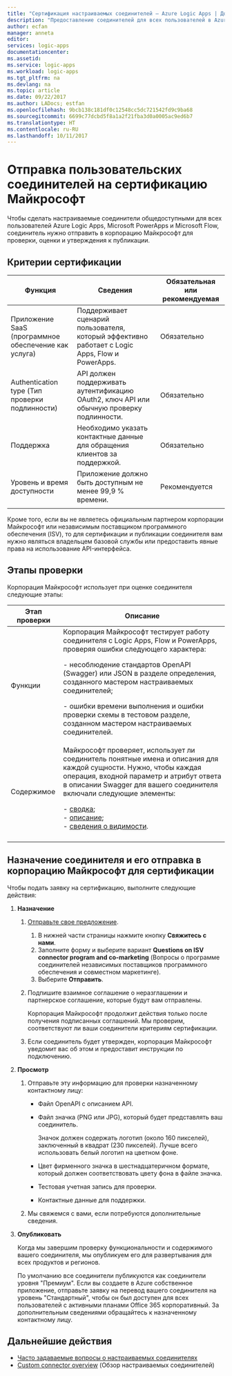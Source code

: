 ```yaml
---
title: "Сертификация настраиваемых соединителей — Azure Logic Apps | Документация Майкрософт"
description: "Предоставление соединителей для всех пользователей в Azure Logic Apps, Microsoft Flow и Microsoft PowerApps"
author: ecfan
manager: anneta
editor: 
services: logic-apps
documentationcenter: 
ms.assetid: 
ms.service: logic-apps
ms.workload: logic-apps
ms.tgt_pltfrm: na
ms.devlang: na
ms.topic: article
ms.date: 09/22/2017
ms.author: LADocs; estfan
ms.openlocfilehash: 9bcb138c181df0c12548cc5dc721542fd9c9ba68
ms.sourcegitcommit: 6699c77dcbd5f8a1a2f21fba3d0a0005ac9ed6b7
ms.translationtype: HT
ms.contentlocale: ru-RU
ms.lasthandoff: 10/11/2017
---
```

# <a name="submit-your-connectors-for-microsoft-certification"></a>Отправка пользовательских соединителей на сертификацию Майкрософт

Чтобы сделать настраиваемые соединители общедоступными для всех пользователей Azure Logic Apps, Microsoft PowerApps и Microsoft Flow, соединитель нужно отправить в корпорацию Майкрософт для проверки, оценки и утверждения к публикации. 

## <a name="certification-criteria"></a>Критерии сертификации

| Функция | Сведения | Обязательная или рекомендуемая |
|------------|---------|-------------------------|
| Приложение SaaS (программное обеспечение как услуга) | Поддерживает сценарий пользователя, который эффективно работает с Logic Apps, Flow и PowerApps. | Обязательно |
| Authentication type (Тип проверки подлинности) | API должен поддерживать аутентификацию OAuth2, ключ API или обычную проверку подлинности. | Обязательно | 
| Поддержка | Необходимо указать контактные данные для обращения клиентов за поддержкой. | Обязательно | 
| Уровень и время доступности | Приложение должно быть доступным не менее 99,9 % времени. | Рекомендуется | 
|||| 

Кроме того, если вы не являетесь официальным партнером корпорации Майкрософт или независимым поставщиком программного обеспечения (ISV), то для сертификации и публикации соединителя вам нужно являться владельцем базовой службы или предоставить явные права на использование API-интерфейса.

## <a name="validation-phases"></a>Этапы проверки

Корпорация Майкрософт использует при оценке соединителя следующие этапы:

| Этап проверки | Описание | 
| ----- | ----------- |
| Функции | Корпорация Майкрософт тестирует работу соединителя с Logic Apps, Flow и PowerApps, проверяя ошибки следующего характера: <p>- несоблюдение стандартов OpenAPI (Swagger) или JSON в разделе определения, созданного мастером настраиваемых соединителей; <p>- ошибки времени выполнения и ошибки проверки схемы в тестовом разделе, созданном мастером настраиваемых соединителей. | 
| Содержимое | Майкрософт проверяет, использует ли соединитель понятные имена и описания для каждой сущности. Нужно, чтобы каждая операция, входной параметр и атрибут ответа в описании Swagger для вашего соединителя включали следующие элементы: <p>- [сводка](../logic-apps/custom-connector-openapi-extensions.md#summary); <br>- [описание](../logic-apps/custom-connector-openapi-extensions.md#description); </br>- [сведения о видимости](../logic-apps/custom-connector-openapi-extensions.md#visibility). | 
||| 

## <a name="nominate-and-submit-your-connector-to-microsoft-for-certification"></a>Назначение соединителя и его отправка в корпорацию Майкрософт для сертификации

Чтобы подать заявку на сертификацию, выполните следующие действия:

1. **Назначение**

   1. [Отправьте свое предложение](https://go.microsoft.com/fwlink/?linkid=848754).

      1. В нижней части страницы нажмите кнопку **Свяжитесь с нами**.
      2. Заполните форму и выберите вариант **Questions on ISV connector program and co-marketing** (Вопросы о программе соединителей независимых поставщиков программного обеспечения и совместном маркетинге).
      3. Выберите **Отправить**.

   2. Подпишите взаимное соглашение о неразглашении и партнерское соглашение, которые будут вам отправлены. 

      Корпорация Майкрософт продолжит действия только после получения подписанных соглашений. 
      Мы проверим, соответствуют ли ваши соединители критериям сертификации. 
   
   3. Если соединитель будет утвержден, корпорация Майкрософт уведомит вас об этом и предоставит инструкции по подключению.
    
2. **Просмотр**

   1. Отправьте эту информацию для проверки назначенному контактному лицу:

      * Файл OpenAPI с описанием API.
      * Файл значка (PNG или JPG), который будет представлять ваш соединитель. 
      
        Значок должен содержать логотип (около 160 пикселей), заключенный в квадрат (230 пикселей). 
        Лучше всего использовать белый логотип на цветном фоне.
      
      * Цвет фирменного значка в шестнадцатеричном формате, который должен соответствовать цвету фона в файле значка.

      * Тестовая учетная запись для проверки.
      * Контактные данные для поддержки.

   2. Мы свяжемся с вами, если потребуются дополнительные сведения.

3. **Опубликовать**

    Когда мы завершим проверку функциональности и содержимого вашего соединителя, мы опубликуем его для развертывания для всех продуктов и регионов.
    
    По умолчанию все соединители публикуются как соединители уровня "Премиум". 
    Если вы создаете в Azure собственное приложение, отправьте заявку на перевод вашего соединителя на уровень "Стандартный", чтобы он был доступен для всех пользователей с активными планами Office 365 корпоративный. 
    За дополнительным сведениями обращайтесь к назначенному контактному лицу.

## <a name="next-steps"></a>Дальнейшие действия

* [Часто задаваемые вопросы о настраиваемых соединителях](../logic-apps/custom-connector-faq.md)
* [Custom connector overview](../logic-apps/custom-connector-overview.md) (Обзор настраиваемых соединителей)